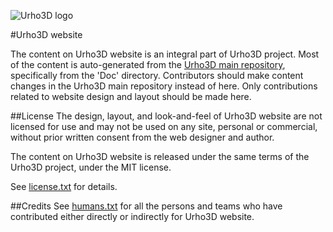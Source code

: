 ![Urho3D logo](https://raw.githubusercontent.com/urho3d/urho3d.github.io/master/assets/images/logo.png)

#Urho3D website

The content on Urho3D website is an integral part of Urho3D project. Most of the content is auto-generated from the [Urho3D main repository](https://github.com/urho3d/Urho3D), specifically from the 'Doc' directory. Contributors should make content changes in the Urho3D main repository instead of here. Only contributions related to website design and layout should be made here.

##License
The design, layout, and look-and-feel of Urho3D website are not licensed for use and may not be used on any site, personal or commercial, without prior written consent from the web designer and author.

The content on Urho3D website is released under the same terms of the Urho3D project, under the MIT license.

See [license.txt](https://raw.githubusercontent.com/urho3d/urho3d.github.io/master/license.txt) for details.

##Credits
See [humans.txt](https://raw.githubusercontent.com/urho3d/urho3d.github.io/master/humans.txt) for all the persons and teams who have contributed either directly or indirectly for Urho3D website.
